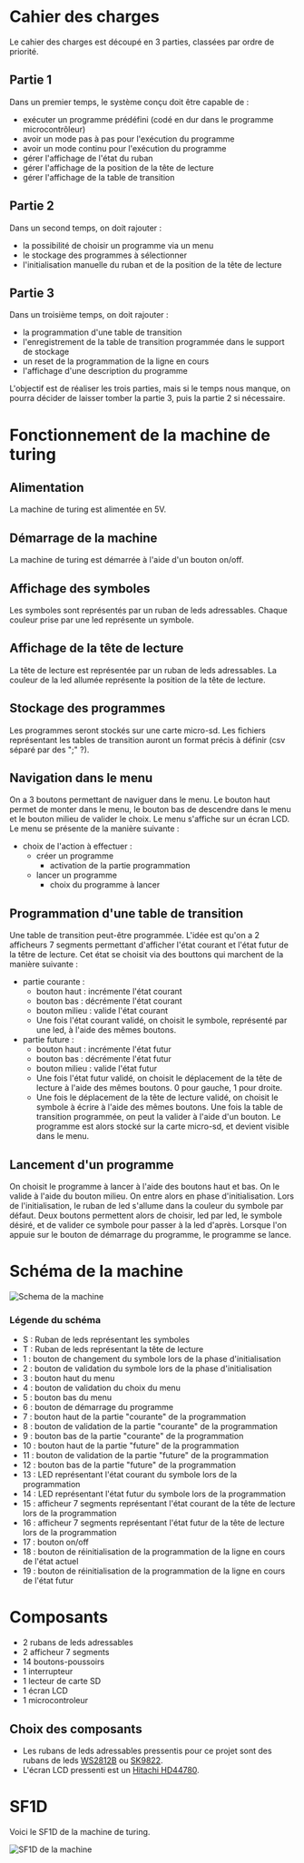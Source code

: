 # Cahier des charges
Le cahier des charges est découpé en 3 parties, classées par ordre de priorité.

## Partie 1
Dans un premier temps, le système conçu doit être capable de :
- exécuter un programme prédéfini (codé en dur dans le programme microcontrôleur)
- avoir un mode pas à pas pour l'exécution du programme
- avoir un mode continu pour l'exécution du programme
- gérer l'affichage de l'état du ruban
- gérer l'affichage de la position de la tête de lecture
- gérer l'affichage de la table de transition

## Partie 2
Dans un second temps, on doit rajouter :
- la possibilité de choisir un programme via un menu
- le stockage des programmes à sélectionner
- l'initialisation manuelle du ruban et de la position de la tête de lecture

## Partie 3
Dans un troisième temps, on doit rajouter :
- la programmation d'une table de transition
- l'enregistrement de la table de transition programmée dans le support de stockage
- un reset de la programmation de la ligne en cours
- l'affichage d'une description du programme

L'objectif est de réaliser les trois parties, mais si le temps nous manque, on pourra décider de laisser tomber la partie 3, puis la partie 2 si nécessaire.

# Fonctionnement de la machine de turing
## Alimentation
La machine de turing est alimentée en 5V.

## Démarrage de la machine
La machine de turing est démarrée à l'aide d'un bouton on/off.

## Affichage des symboles
Les symboles sont représentés par un ruban de leds adressables. Chaque couleur prise par une led représente un symbole.

## Affichage de la tête de lecture
La tête de lecture est représentée par un ruban de leds adressables. La couleur de la led allumée représente la position de la tête de lecture.

## Stockage des programmes
Les programmes seront stockés sur une carte micro-sd. Les fichiers représentant les tables de transition auront un format précis à définir (csv séparé par des ";" ?).

## Navigation dans le menu
On a 3 boutons permettant de naviguer dans le menu. Le bouton haut permet de monter dans le menu, le bouton bas de descendre dans le menu et le bouton milieu de valider le choix.
Le menu s'affiche sur un écran LCD.
Le menu se présente de la manière suivante :
- choix de l'action à effectuer :
  - créer un programme
    - activation de la partie programmation
  - lancer un programme
    - choix du programme à lancer

## Programmation d'une table de transition
Une table de transition peut-être programmée. L'idée est qu'on a 2 afficheurs 7 segments permettant d'afficher l'état courant et l'état futur de la têtre de lecture. Cet état se choisit via des bouttons qui marchent de la manière suivante :
- partie courante :
  - bouton haut : incrémente l'état courant
  - bouton bas : décrémente l'état courant
  - bouton milieu : valide l'état courant
  - Une fois l'état courant validé, on choisit le symbole, représenté par une led, à l'aide des mêmes boutons.
- partie future :
  - bouton haut : incrémente l'état futur
  - bouton bas : décrémente l'état futur
  - bouton milieu : valide l'état futur
  - Une fois l'état futur validé, on choisit le déplacement de la tête de lecture à l'aide des mêmes boutons. 0 pour gauche, 1 pour droite.
  - Une fois le déplacement de la tête de lecture validé, on choisit le symbole à écrire à l'aide des mêmes boutons.
Une fois la table de transition programmée, on peut la valider à l'aide d'un bouton. Le programme est alors stocké sur la carte micro-sd, et devient visible dans le menu.

## Lancement d'un programme
On choisit le programme à lancer à l'aide des boutons haut et bas. On le valide à l'aide du bouton milieu. On entre alors en phase d'initialisation.
Lors de l'initialisation, le ruban de led s'allume dans la couleur du symbole par défaut. Deux boutons permettent alors de choisir, led par led, le symbole désiré, et de valider ce symbole pour passer à la led d'après.
Lorsque l'on appuie sur le bouton de démarrage du programme, le programme se lance.

# Schéma de la machine
![Schema de la machine](./rapport/img/schema_machine.png)

### Légende du schéma
- S : Ruban de leds représentant les symboles
- T : Ruban de leds représentant la tête de lecture
- 1 : bouton de changement du symbole lors de la phase d'initialisation
- 2 : bouton de validation du symbole lors de la phase d'initialisation
- 3 : bouton haut du menu
- 4 : bouton de validation du choix du menu
- 5 : bouton bas du menu
- 6 : bouton de démarrage du programme
- 7 : bouton haut de la partie "courante" de la programmation
- 8 : bouton de validation de la partie "courante" de la programmation
- 9 : bouton bas de la partie "courante" de la programmation
- 10 : bouton haut de la partie "future" de la programmation
- 11 : bouton de validation de la partie "future" de la programmation
- 12 : bouton bas de la partie "future" de la programmation
- 13 : LED représentant l'état courant du symbole lors de la programmation
- 14 : LED représentant l'état futur du symbole lors de la programmation
- 15 : afficheur 7 segments représentant l'état courant de la tête de lecture lors de la programmation
- 16 : afficheur 7 segments représentant l'état futur de la tête de lecture lors de la programmation
- 17 : bouton on/off
- 18 : bouton de réinitialisation de la programmation de la ligne en cours de l'état actuel
- 19 : bouton de réinitialisation de la programmation de la ligne en cours de l'état futur

# Composants
- 2 rubans de leds adressables
- 2 afficheur 7 segments
- 14 boutons-poussoirs
- 1 interrupteur
- 1 lecteur de carte SD
- 1 écran LCD
- 1 microcontroleur

## Choix des composants
- Les rubans de leds adressables pressentis pour ce projet sont des rubans de leds [WS2812B](https://www.superlightingled.com/4mm-ws2812c-strip-light-328ft1m-individually-addressable-2020-rgb-led-p-3742.html) ou [SK9822](https://www.superlightingled.com/sk9822similar-to-apa102-rgb-144ledsm-dc5v-12mmwide-digital-intelligent-addressable-led-strip-lights-1m328ft-per-roll-p-2458.html).
- L'écran LCD pressenti est un [Hitachi HD44780](https://www.sparkfun.com/datasheets/LCD/HD44780.pdf).

# SF1D
Voici le SF1D de la machine de turing.

![SF1D de la machine](./rapport/img/SF1D.png)